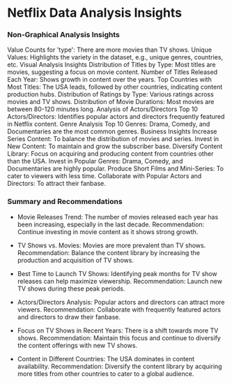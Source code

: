# Netflix Data Analysis Insights


### Non-Graphical Analysis Insights
Value Counts for 'type': There are more movies than TV shows.
Unique Values: Highlights the variety in the dataset, e.g., unique genres, countries, etc.
Visual Analysis Insights
Distribution of Titles by Type: Most titles are movies, suggesting a focus on movie content.
Number of Titles Released Each Year: Shows growth in content over the years.
Top Countries with Most Titles: The USA leads, followed by other countries, indicating content production hubs.
Distribution of Ratings by Type: Various ratings across movies and TV shows.
Distribution of Movie Durations: Most movies are between 80-120 minutes long.
Analysis of Actors/Directors
Top 10 Actors/Directors: Identifies popular actors and directors frequently featured in Netflix content.
Genre Analysis
Top 10 Genres: Drama, Comedy, and Documentaries are the most common genres.
Business Insights
Increase Series Content: To balance the distribution of movies and series.
Invest in New Content: To maintain and grow the subscriber base.
Diversify Content Library: Focus on acquiring and producing content from countries other than the USA.
Invest in Popular Genres: Drama, Comedy, and Documentaries are highly popular.
Produce Short Films and Mini-Series: To cater to viewers with less time.
Collaborate with Popular Actors and Directors: To attract their fanbase.

### **Summary and Recommendations**
+ Movie Releases Trend: The number of movies released each year has been increasing, especially in the last decade. Recommendation: Continue investing in movie content as it shows strong growth.

+ TV Shows vs. Movies: Movies are more prevalent than TV shows. Recommendation: Balance the content library by increasing the production and acquisition of TV shows.

+ Best Time to Launch TV Shows: Identifying peak months for TV show releases can help maximize viewership. Recommendation: Launch new TV shows during these peak periods.

+ Actors/Directors Analysis: Popular actors and directors can attract more viewers. Recommendation: Collaborate with frequently featured actors and directors to draw their fanbase.

+ Focus on TV Shows in Recent Years: There is a shift towards more TV shows. Recommendation: Maintain this focus and continue to diversify the content offerings with new TV shows.

+ Content in Different Countries: The USA dominates in content availability. Recommendation: Diversify the content library by acquiring more titles from other countries to cater to a global audience.
